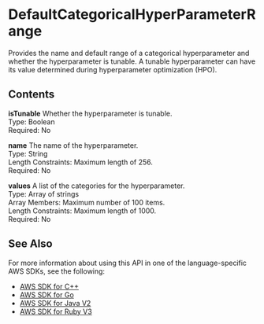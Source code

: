# DefaultCategoricalHyperParameterRange<a name="API_DefaultCategoricalHyperParameterRange"></a>

Provides the name and default range of a categorical hyperparameter and whether the hyperparameter is tunable\. A tunable hyperparameter can have its value determined during hyperparameter optimization \(HPO\)\.

## Contents<a name="API_DefaultCategoricalHyperParameterRange_Contents"></a>

 **isTunable**   <a name="personalize-Type-DefaultCategoricalHyperParameterRange-isTunable"></a>
Whether the hyperparameter is tunable\.  
Type: Boolean  
Required: No

 **name**   <a name="personalize-Type-DefaultCategoricalHyperParameterRange-name"></a>
The name of the hyperparameter\.  
Type: String  
Length Constraints: Maximum length of 256\.  
Required: No

 **values**   <a name="personalize-Type-DefaultCategoricalHyperParameterRange-values"></a>
A list of the categories for the hyperparameter\.  
Type: Array of strings  
Array Members: Maximum number of 100 items\.  
Length Constraints: Maximum length of 1000\.  
Required: No

## See Also<a name="API_DefaultCategoricalHyperParameterRange_SeeAlso"></a>

For more information about using this API in one of the language\-specific AWS SDKs, see the following:
+  [AWS SDK for C\+\+](https://docs.aws.amazon.com/goto/SdkForCpp/personalize-2018-05-22/DefaultCategoricalHyperParameterRange) 
+  [AWS SDK for Go](https://docs.aws.amazon.com/goto/SdkForGoV1/personalize-2018-05-22/DefaultCategoricalHyperParameterRange) 
+  [AWS SDK for Java V2](https://docs.aws.amazon.com/goto/SdkForJavaV2/personalize-2018-05-22/DefaultCategoricalHyperParameterRange) 
+  [AWS SDK for Ruby V3](https://docs.aws.amazon.com/goto/SdkForRubyV3/personalize-2018-05-22/DefaultCategoricalHyperParameterRange) 